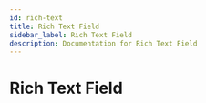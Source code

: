 ```yaml
---
id: rich-text
title: Rich Text Field
sidebar_label: Rich Text Field
description: Documentation for Rich Text Field
---
```


# Rich Text Field
